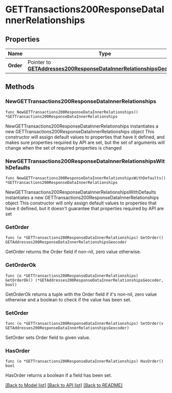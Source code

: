 # GETTransactions200ResponseDataInnerRelationships

## Properties

Name | Type | Description | Notes
------------ | ------------- | ------------- | -------------
**Order** | Pointer to [**GETAddresses200ResponseDataInnerRelationshipsGeocoder**](GETAddresses200ResponseDataInnerRelationshipsGeocoder.md) |  | [optional] 

## Methods

### NewGETTransactions200ResponseDataInnerRelationships

`func NewGETTransactions200ResponseDataInnerRelationships() *GETTransactions200ResponseDataInnerRelationships`

NewGETTransactions200ResponseDataInnerRelationships instantiates a new GETTransactions200ResponseDataInnerRelationships object
This constructor will assign default values to properties that have it defined,
and makes sure properties required by API are set, but the set of arguments
will change when the set of required properties is changed

### NewGETTransactions200ResponseDataInnerRelationshipsWithDefaults

`func NewGETTransactions200ResponseDataInnerRelationshipsWithDefaults() *GETTransactions200ResponseDataInnerRelationships`

NewGETTransactions200ResponseDataInnerRelationshipsWithDefaults instantiates a new GETTransactions200ResponseDataInnerRelationships object
This constructor will only assign default values to properties that have it defined,
but it doesn't guarantee that properties required by API are set

### GetOrder

`func (o *GETTransactions200ResponseDataInnerRelationships) GetOrder() GETAddresses200ResponseDataInnerRelationshipsGeocoder`

GetOrder returns the Order field if non-nil, zero value otherwise.

### GetOrderOk

`func (o *GETTransactions200ResponseDataInnerRelationships) GetOrderOk() (*GETAddresses200ResponseDataInnerRelationshipsGeocoder, bool)`

GetOrderOk returns a tuple with the Order field if it's non-nil, zero value otherwise
and a boolean to check if the value has been set.

### SetOrder

`func (o *GETTransactions200ResponseDataInnerRelationships) SetOrder(v GETAddresses200ResponseDataInnerRelationshipsGeocoder)`

SetOrder sets Order field to given value.

### HasOrder

`func (o *GETTransactions200ResponseDataInnerRelationships) HasOrder() bool`

HasOrder returns a boolean if a field has been set.


[[Back to Model list]](../README.md#documentation-for-models) [[Back to API list]](../README.md#documentation-for-api-endpoints) [[Back to README]](../README.md)


